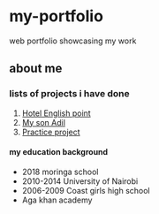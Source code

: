 # my-portfolio
web portfolio showcasing my work
## about me
### lists of projects i have done
1. [Hotel English point](https://github.com/firdausa7/hotel-english-point)
1. [My son Adil](https://github.com/firdausa7/adil)
1. [Practice project](https://github.com/firdausa7/hello-world2)
#### my education background
* 2018 moringa school
* 2010-2014 University of Nairobi
* 2006-2009 Coast girls high school
* Aga khan academy
